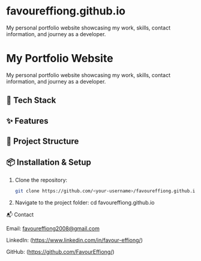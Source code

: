 # favoureffiong.github.io
My personal portfolio website showcasing my work, skills, contact information, and journey as a developer.


# My Portfolio Website

My personal portfolio website showcasing my work, skills, contact information, and journey as a developer.

## 🚀 Tech Stack


## ✨ Features

## 📂 Project Structure


## 📦 Installation & Setup
1. Clone the repository:
   ```bash
   git clone https://github.com/<your-username>/favoureffiong.github.io

2. Navigate to the project folder:
   cd favoureffiong.github.io



📬 Contact

Email: favoureffiong2008@gmail.com

LinkedIn: (https://www.linkedin.com/in/favour-effiong/)

GitHub: (https://github.com/FavourEffiong/)
